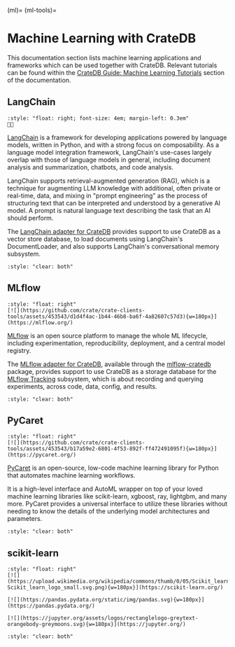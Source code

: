 (ml)=
(ml-tools)=
# Machine Learning with CrateDB

This documentation section lists machine learning applications and frameworks
which can be used together with CrateDB. Relevant tutorials can be found within
the [CrateDB Guide: Machine Learning Tutorials] section of the documentation.


## LangChain

```{div}
:style: "float: right; font-size: 4em; margin-left: 0.3em"
🦜️🔗
```

[LangChain] is a framework for developing applications powered by language models,
written in Python, and with a strong focus on composability. As a language model
integration framework, LangChain's use-cases largely overlap with those of language
models in general, including document analysis and summarization, chatbots, and
code analysis.

LangChain supports retrieval-augmented generation (RAG), which is a technique for
augmenting LLM knowledge with additional, often private or real-time, data, and mixing
in "prompt engineering" as the process of structuring text that can be interpreted and
understood by a generative AI model. A prompt is natural language text describing the
task that an AI should perform.

The [LangChain adapter for CrateDB] provides support to use CrateDB as a vector store
database, to load documents using LangChain's DocumentLoader, and also supports
LangChain's conversational memory subsystem.

```{div}
:style: "clear: both"
```


## MLflow

```{div}
:style: "float: right"
[![](https://github.com/crate/crate-clients-tools/assets/453543/d1d4f4ac-1b44-46b8-ba6f-4a82607c57d3){w=180px}](https://mlflow.org/)
```

[MLflow] is an open source platform to manage the whole ML lifecycle, including
experimentation, reproducibility, deployment, and a central model registry.

The [MLflow adapter for CrateDB], available through the [mlflow-cratedb] package,
provides support to use CrateDB as a storage database for the [MLflow Tracking]
subsystem, which is about recording and querying experiments, across code, data,
config, and results.

```{div}
:style: "clear: both"
```


## PyCaret

```{div}
:style: "float: right"
[![](https://github.com/crate/crate-clients-tools/assets/453543/b17a59e2-6801-4f53-892f-ff472491095f){w=180px}](https://pycaret.org/)
```

[PyCaret] is an open-source, low-code machine learning library for Python that
automates machine learning workflows.

It is a high-level interface and AutoML wrapper on top of your loved machine learning
libraries like scikit-learn, xgboost, ray, lightgbm, and many more. PyCaret provides a
universal interface to utilize these libraries without needing to know the details
of the underlying model architectures and parameters.

```{div}
:style: "clear: both"
```


## scikit-learn

```{div}
:style: "float: right"
[![](https://upload.wikimedia.org/wikipedia/commons/thumb/0/05/Scikit_learn_logo_small.svg/240px-Scikit_learn_logo_small.svg.png){w=180px}](https://scikit-learn.org/)

[![](https://pandas.pydata.org/static/img/pandas.svg){w=180px}](https://pandas.pydata.org/)

[![](https://jupyter.org/assets/logos/rectanglelogo-greytext-orangebody-greymoons.svg){w=180px}](https://jupyter.org/)
```

```{div}
:style: "clear: both"
```


[CrateDB Guide: Machine Learning Tutorials]: inv:guide:*:label#ml
[LangChain]: https://python.langchain.com/
[LangChain adapter for CrateDB]: https://github.com/crate-workbench/langchain
[MLflow]: https://mlflow.org/
[mlflow-cratedb]: https://pypi.org/project/mlflow-cratedb/
[MLflow adapter for CrateDB]: https://github.com/crate-workbench/mlflow-cratedb
[MLflow Tracking]: https://mlflow.org/docs/latest/tracking.html
[pandas]: https://pandas.pydata.org/
[PyCaret]: https://www.pycaret.org
[scikit-learn]: https://scikit-learn.org/
